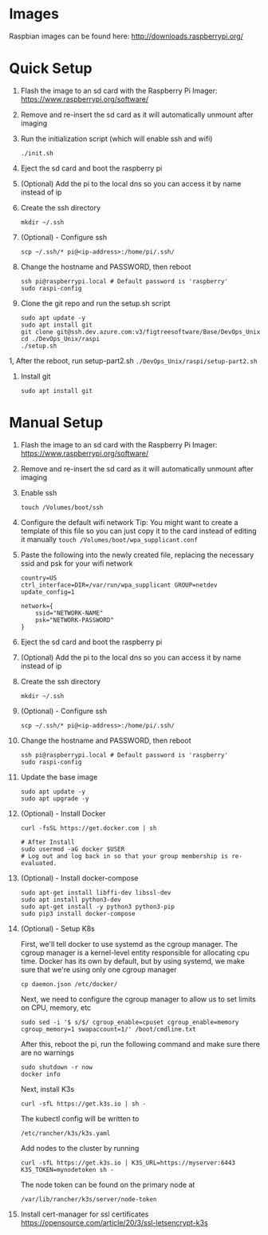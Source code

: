 # Images

Raspbian images can be found here: http://downloads.raspberrypi.org/

# Quick Setup

1. Flash the image to an sd card with the Raspberry Pi Imager: https://www.raspberrypi.org/software/
1. Remove and re-insert the sd card as it will automatically unmount after imaging
1. Run the initialization script (which will enable ssh and wifi)
   ```
   ./init.sh
   ```
1. Eject the sd card and boot the raspberry pi
1. (Optional) Add the pi to the local dns so you can access it by name instead of ip
1. Create the ssh directory

   ```
   mkdir ~/.ssh
   ```

1. (Optional) - Configure ssh

   ```
   scp ~/.ssh/* pi@<ip-address>:/home/pi/.ssh/
   ```

1. Change the hostname and PASSWORD, then reboot

   ```
   ssh pi@raspberrypi.local # Default password is 'raspberry'
   sudo raspi-config
   ```

1. Clone the git repo and run the setup.sh script

   ```
   sudo apt update -y
   sudo apt install git
   git clone git@ssh.dev.azure.com:v3/figtreesoftware/Base/DevOps_Unix
   cd ./DevOps_Unix/raspi
   ./setup.sh
   ```

1, After the reboot, run setup-part2.sh
`./DevOps_Unix/raspi/setup-part2.sh`

1. Install git
   ```
   sudo apt install git
   ```

# Manual Setup

1. Flash the image to an sd card with the Raspberry Pi Imager: https://www.raspberrypi.org/software/
1. Remove and re-insert the sd card as it will automatically unmount after imaging
1. Enable ssh
   ```
   touch /Volumes/boot/ssh
   ```
1. Configure the default wifi network
   Tip: You might want to create a template of this file so you can just copy it to the card instead of editing it manually
   `touch /Volumes/boot/wpa_supplicant.conf`
1. Paste the following into the newly created file, replacing the necessary ssid and psk for your wifi network

   ```
   country=US
   ctrl_interface=DIR=/var/run/wpa_supplicant GROUP=netdev
   update_config=1

   network={
       ssid="NETWORK-NAME"
       psk="NETWORK-PASSWORD"
   }
   ```

1. Eject the sd card and boot the raspberry pi
1. (Optional) Add the pi to the local dns so you can access it by name instead of ip
1. Create the ssh directory

   ```
   mkdir ~/.ssh
   ```

1. (Optional) - Configure ssh

   ```
   scp ~/.ssh/* pi@<ip-address>:/home/pi/.ssh/
   ```

1. Change the hostname and PASSWORD, then reboot

   ```
   ssh pi@raspberrypi.local # Default password is 'raspberry'
   sudo raspi-config
   ```

1. Update the base image

   ```
   sudo apt update -y
   sudo apt upgrade -y
   ```

1. (Optional) - Install Docker

   ```
   curl -fsSL https://get.docker.com | sh

   # After Install
   sudo usermod -aG docker $USER
   # Log out and log back in so that your group membership is re-evaluated.
   ```

1. (Optional) - Install docker-compose

   ```
   sudo apt-get install libffi-dev libssl-dev
   sudo apt install python3-dev
   sudo apt-get install -y python3 python3-pip
   sudo pip3 install docker-compose
   ```

1. (Optional) - Setup K8s

   First, we'll tell docker to use systemd as the cgroup manager. The cgroup manager is a kernel-level entity responsible for allocating cpu time. Docker has its own by default, but by using systemd, we make sure that we're using only one cgroup manager

   ```
   cp daemon.json /etc/docker/
   ```

   Next, we need to configure the cgroup manager to allow us to set limits on CPU, memory, etc

   ```
   sudo sed -i '$ s/$/ cgroup_enable=cpuset cgroup_enable=memory cgroup_memory=1 swapaccount=1/' /boot/cmdline.txt
   ```

   After this, reboot the pi, run the following command and make sure there are no warnings

   ```
   sudo shutdown -r now
   docker info
   ```

   Next, install K3s

   ```
   curl -sfL https://get.k3s.io | sh -
   ```

   The kubectl config will be written to

   ```
   /etc/rancher/k3s/k3s.yaml
   ```

   Add nodes to the cluster by running

   ```
   curl -sfL https://get.k3s.io | K3S_URL=https://myserver:6443 K3S_TOKEN=mynodetoken sh -
   ```

   The node token can be found on the primary node at

   ```
   /var/lib/rancher/k3s/server/node-token
   ```

1. Install cert-manager for ssl certificates
   https://opensource.com/article/20/3/ssl-letsencrypt-k3s
